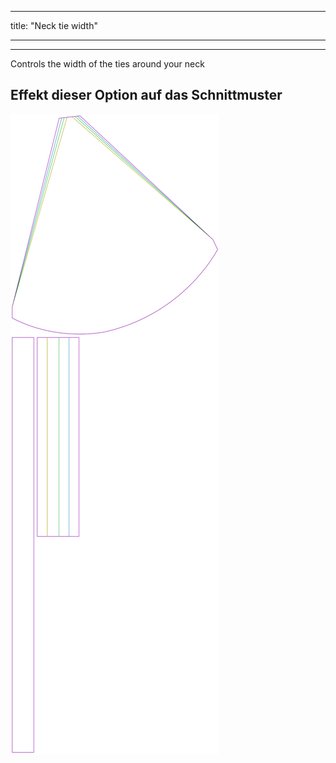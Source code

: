 - - -
title: "Neck tie width"
- - -

***

Controls the width of the ties around your neck

## Effekt dieser Option auf das Schnittmuster

![Dieses Bild zeigt den Effekt dieser Option, indem es mehrere Varianten überlagert, die einen anderen Wert für diese Option haben](bee_necktiewidth_sample.svg "Effekt dieser Option auf das Schnittmuster")
